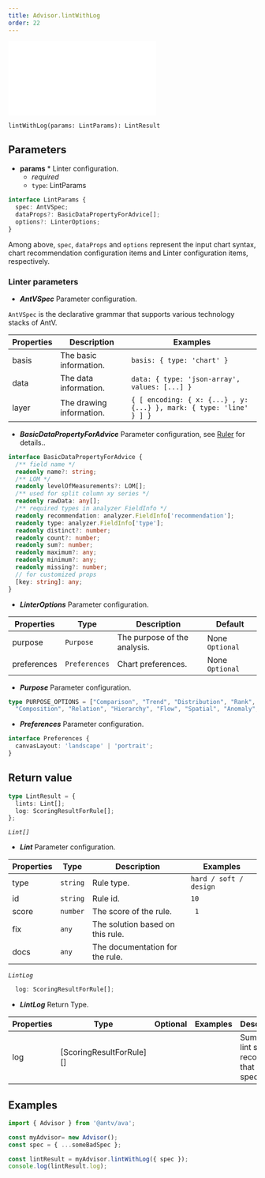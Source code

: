 ```yaml
---
title: Advisor.lintWithLog
order: 22
---
```


<embed src='@/docs/common/style.md'></embed>

```sign
lintWithLog(params: LintParams): LintResult
```

## Parameters

* **params** * Linter configuration.
  * _required_
  * `type`: LintParams

```ts
interface LintParams {
  spec: AntVSpec;
  dataProps?: BasicDataPropertyForAdvice[];
  options?: LinterOptions;
}
```

Among above, `spec`, `dataProps` and `options` represent the input chart syntax, 
chart recommendation configuration items and Linter configuration items, respectively.

### Linter parameters

* _**AntVSpec**_ Parameter configuration.

`AntVSpec` is the declarative grammar that supports various technology stacks of AntV. 


| Properties | Description              | Examples                                                           |
| ---------- | ------------------------ | ------------------------------------------------------------------ |
| basis      | The basic information.   | `basis: { type: 'chart' }`                                         |
| data       | The data information.    | `data: { type: 'json-array', values: [...] }`                      |
| layer      | The drawing information. | `{ [ encoding: { x: {...} , y:{...} }, mark: { type: 'line' } ] }` |


* _**BasicDataPropertyForAdvice**_ Parameter configuration, see [Ruler](./Ruler.en.md) for details..

```ts
interface BasicDataPropertyForAdvice {
  /** field name */
  readonly name?: string;
  /** LOM */
  readonly levelOfMeasurements?: LOM[];
  /** used for split column xy series */
  readonly rawData: any[];
  /** required types in analyzer FieldInfo */
  readonly recommendation: analyzer.FieldInfo['recommendation'];
  readonly type: analyzer.FieldInfo['type'];
  readonly distinct?: number;
  readonly count?: number;
  readonly sum?: number;
  readonly maximum?: any;
  readonly minimum?: any;
  readonly missing?: number;
  // for customized props
  [key: string]: any;
}
```

* _**LinterOptions**_ Parameter configuration.

| Properties  | Type          | Description                  | Default         |
| ----------- | ------------- | ---------------------------- | --------------- |
| purpose     | `Purpose`     | The purpose of the analysis. | None `Optional` |
| preferences | `Preferences` | Chart preferences.           | None `Optional` |

* _**Purpose**_ Parameter configuration.

```ts
type PURPOSE_OPTIONS = ["Comparison", "Trend", "Distribution", "Rank", "Proportion", 
  "Composition", "Relation", "Hierarchy", "Flow", "Spatial", "Anomaly", "Value"];
```

* _**Preferences**_ Parameter configuration.

```ts
interface Preferences {
  canvasLayout: 'landscape' | 'portrait';
}
```

## Return value

```ts
type LintResult = {
  lints: Lint[];
  log: ScoringResultForRule[];
};
```

_`Lint[]`_

* _**Lint**_ Parameter configuration.

| Properties | Type     | Description                      | Examples               |
| ---------- | -------- | -------------------------------- | ---------------------- |
| type       | `string` | Rule type.                       | `hard / soft / design` |
| id         | `string` | Rule id.                         | `10`                   |
| score      | `number` | The score of the rule.           | ` 1`                   |
| fix        | `any`    | The solution based on this rule. |                        |
| docs       | `any`    | The documentation for the rule.  |                        |

_`LintLog`_

```ts
  log: ScoringResultForRule[];
```

* _**LintLog**_ Return Type.

| Properties | Type                                                                   | Optional | Examples | Description                                       |
| ---------- | ---------------------------------------------------------------------- | :------: | -------- | ------------------------------------------------- |
| log        | [ScoringResultForRule][] |          |          | Summary lint scoring records for that chart spec. |

## Examples

```ts
import { Advisor } from '@antv/ava';

const myAdvisor= new Advisor();
const spec = { ...someBadSpec };

const lintResult = myAdvisor.lintWithLog({ spec });
console.log(lintResult.log);
```
